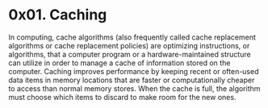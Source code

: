 # 0x01. Caching

In computing, cache algorithms (also frequently called cache replacement algorithms or cache replacement policies) are optimizing instructions, or algorithms, that a computer program or a hardware-maintained structure can utilize in order to manage a cache of information stored on the computer. Caching improves performance by keeping recent or often-used data items in memory locations that are faster or computationally cheaper to access than normal memory stores. When the cache is full, the algorithm must choose which items to discard to make room for the new ones.

